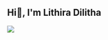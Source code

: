 ## Hi👋, I'm Lithira Dilitha
![](https://komarev.com/ghpvc/?username=Lithira-Dilitha&style=flat-square&color=7aa2f7)
<!--
**Lithira-Dilitha/Lithira-Dilitha** is a ✨ _special_ ✨ repository because its `README.md` (this file) appears on your GitHub profile.

Here are some ideas to get you started:

- 🔭 I’m currently working on ...
- 🌱 I’m currently learning ...
- 👯 I’m looking to collaborate on ...
- 🤔 I’m looking for help with ...
- 💬 Ask me about ...
- 📫 How to reach me: ...
- 😄 Pronouns: ...
- ⚡ Fun fact: ...
-->
